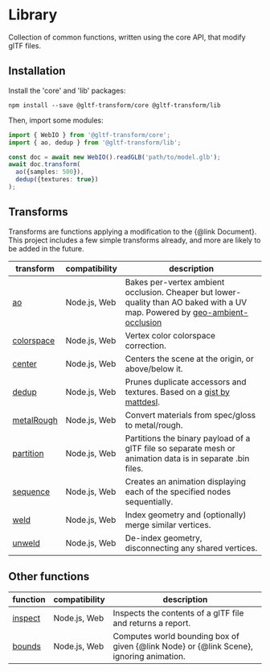 # Library

Collection of common functions, written using the core API, that modify glTF files.

## Installation

Install the 'core' and 'lib' packages:

```shell
npm install --save @gltf-transform/core @gltf-transform/lib
```

Then, import some modules:

```typescript
import { WebIO } from '@gltf-transform/core';
import { ao, dedup } from '@gltf-transform/lib';

const doc = await new WebIO().readGLB('path/to/model.glb');
await doc.transform(
  ao({samples: 500}),
  dedup({textures: true})
);
```

## Transforms

Transforms are functions applying a modification to the {@link Document}. This project includes a few simple transforms already, and more are likely to be added in the future.

| transform                           | compatibility | description                                                                                                                                                                     |
|-------------------------------------|---------------|---------------------------------------------------------------------------------------------------------------------------------------------------------------------------------|
| [ao](https://github.com/donmccurdy/glTF-Transform/tree/master/packages/lib/src/ao.ts)                 | Node.js, Web  | Bakes per-vertex ambient occlusion. Cheaper but lower-quality than AO baked with a UV map. Powered by [geo-ambient-occlusion](https://github.com/wwwtyro/geo-ambient-occlusion) |
| [colorspace](https://github.com/donmccurdy/glTF-Transform/tree/master/packages/lib/src/colorspace.ts) | Node.js, Web  | Vertex color colorspace correction.                                                                                                                                             |
| [center](https://github.com/donmccurdy/glTF-Transform/tree/master/packages/lib/src/center.ts)         | Node.js, Web  | Centers the scene at the origin, or above/below it.                                                                                                                             |
| [dedup](https://github.com/donmccurdy/glTF-Transform/tree/master/packages/lib/src/dedup.ts)           | Node.js, Web  | Prunes duplicate accessors and textures. Based on a [gist by mattdesl](https://gist.github.com/mattdesl/aea40285e2d73916b6b9101b36d84da8).                                      |
| [metalRough](https://github.com/donmccurdy/glTF-Transform/tree/master/packages/lib/src/metal-rough.ts) | Node.js, Web  | Convert materials from spec/gloss to metal/rough.                                                                                                                              |
| [partition](https://github.com/donmccurdy/glTF-Transform/tree/master/packages/lib/src/partition.ts)   | Node.js, Web  | Partitions the binary payload of a glTF file so separate mesh or animation data is in separate .bin files.                                                                      |
| [sequence](https://github.com/donmccurdy/glTF-Transform/tree/master/packages/lib/src/sequence.ts)     | Node.js, Web  | Creates an animation displaying each of the specified nodes sequentially.                                                                                                       |
| [weld](https://github.com/donmccurdy/glTF-Transform/tree/master/packages/lib/src/weld.ts)             | Node.js, Web  | Index geometry and (optionally) merge similar vertices.                                                                                                                         |
| [unweld](https://github.com/donmccurdy/glTF-Transform/tree/master/packages/lib/src/unweld.ts)         | Node.js, Web  | De-index geometry, disconnecting any shared vertices.                                                                                                                           |

## Other functions

| function | compatibility | description |
|----------|---------------|-------------|
| [inspect](https://github.com/donmccurdy/glTF-Transform/tree/master/packages/lib/src/inspect.ts)       | Node.js, Web  | Inspects the contents of a glTF file and returns a report. |
| [bounds](https://github.com/donmccurdy/glTF-Transform/tree/master/packages/lib/src/bounds.ts)       | Node.js, Web  | Computes world bounding box of given {@link Node} or {@link Scene}, ignoring animation. |
